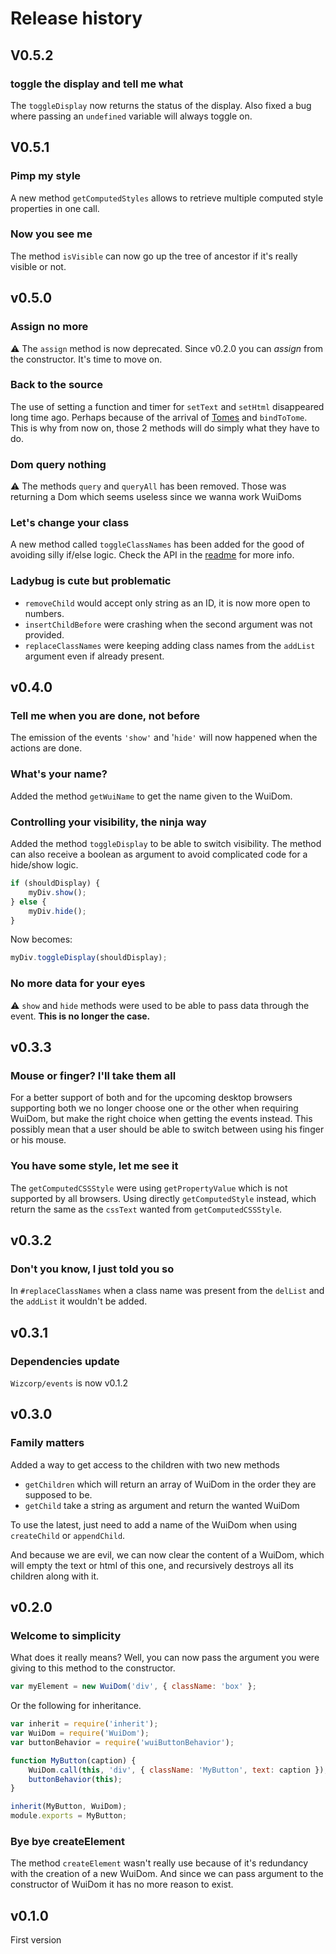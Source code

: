 # Release history

## V0.5.2

### toggle the display and tell me what
The `toggleDisplay` now returns the status of the display.
Also fixed a bug where passing an `undefined` variable will always toggle on.


## V0.5.1

### Pimp my style
A new method `getComputedStyles` allows to retrieve multiple computed style properties in one call.

### Now you see me
The method `isVisible` can now go up the tree of ancestor if it's really visible or not.


## v0.5.0

### Assign no more
:warning: The `assign` method is now deprecated.
Since v0.2.0 you can _assign_ from the constructor.
It's time to move on.

### Back to the source
The use of setting a function and timer for `setText` and `setHtml` disappeared long time ago.
Perhaps because of the arrival of [Tomes](https://github.com/Wizcorp/node-tomes) and `bindToTome`.
This is why from now on, those 2 methods will do simply what they have to do.

### Dom query nothing
:warning: The methods `query` and `queryAll` has been removed.
Those was returning a Dom which seems useless since we wanna work WuiDoms

### Let's change your class
A new method called `toggleClassNames` has been added for the good of avoiding silly if/else logic.
Check the API in the [readme](README.md#toggledisplay) for more info.

### Ladybug is cute but problematic
- `removeChild` would accept only string as an ID, it is now more open to numbers.
- `insertChildBefore` were crashing when the second argument was not provided.
- `replaceClassNames` were keeping adding class names from the `addList` argument even if already present.


## v0.4.0

### Tell me when you are done, not before
The emission of the events `'show'` and '`hide'` will now happened when the actions are done.

### What's your name?
Added the method `getWuiName` to get the name given to the WuiDom.

### Controlling your visibility, the ninja way
Added the method `toggleDisplay` to be able to switch visibility.
The method can also receive a boolean as argument to avoid complicated code for a hide/show logic.
```javascript
if (shouldDisplay) {
    myDiv.show();
} else {
    myDiv.hide();
}
```
Now becomes:
```javascript
myDiv.toggleDisplay(shouldDisplay);
```

### No more data for your eyes
:warning: `show` and `hide` methods were used to be able to pass data through the event.
 **This is no longer the case.**


## v0.3.3

### Mouse or finger? I'll take them all
For a better support of both and for the upcoming desktop browsers supporting both we no longer choose one
or the other when requiring WuiDom, but make the right choice when getting the events instead.
This possibly mean that a user should be able to switch between using his finger or his mouse.

### You have some style, let me see it
The `getComputedCSSStyle` were using `getPropertyValue` which is not supported by all browsers.
Using directly `getComputedStyle` instead, which return the same as the `cssText` wanted from `getComputedCSSStyle`.


## v0.3.2

### Don't you know, I just told you so
In `#replaceClassNames` when a class name was present from the `delList` and the `addList` it wouldn't be added.


## v0.3.1

### Dependencies update
`Wizcorp/events` is now v0.1.2


## v0.3.0

### Family matters
Added a way to get access to the children with two new methods
- `getChildren` which will return an array of WuiDom in the order they are supposed to be.
- `getChild` take a string as argument and return the wanted WuiDom

To use the latest, just need to add a name of the WuiDom when using `createChild` or `appendChild`.

And because we are evil, we can now clear the content of a WuiDom, which will empty the text or html of this one,
and recursively destroys all its children along with it.


## v0.2.0

### Welcome to simplicity
What does it really means?
Well, you can now pass the argument you were giving to this method to the constructor.
```javascript
var myElement = new WuiDom('div', { className: 'box' };
```
Or the following for inheritance.

```javascript
var inherit = require('inherit');
var WuiDom = require('WuiDom');
var buttonBehavior = require('wuiButtonBehavior');

function MyButton(caption) {
	WuiDom.call(this, 'div', { className: 'MyButton', text: caption });
	buttonBehavior(this);
}

inherit(MyButton, WuiDom);
module.exports = MyButton;
```


### Bye bye createElement
The method `createElement` wasn't really use because of it's redundancy with the creation of a new WuiDom.
And since we can pass argument to the constructor of WuiDom it has no more reason to exist.

## v0.1.0

First version
